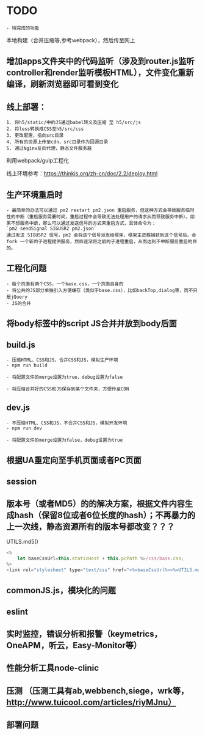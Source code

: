 # TODO
	- 待完成的功能


本地构建（合并压缩等,参考webpack），然后传至网上

## 增加apps文件夹中的代码监听（涉及到router.js监听controller和render监听模板HTML），文件变化重新编译，刷新浏览器即可看到变化

## 线上部署：
	1. 将h5/static/中的JS通过babel转义及压缩 至 h5/src/js
	2. 将less转换成CSS至h5/src/css
	3. 更改配置，指向src目录
	4. 所有的资源上传至cdn，src目录作为回源目录
	5. 通过Nginx反向代理，静态文件服务器


利用webpack/gulp工程化

线上环境参考：https://thinkjs.org/zh-cn/doc/2.2/deploy.html


## 生产环境重启时
	- 最简单的办法可以通过 pm2 restart pm2.json 重启服务，但这种方式会导致服务临时性的中断（重启服务需要时间，重启过程中会导致无法处理用户的请求从而导致服务中断）。如果不想服务中断，那么可以通过发送信号的方式来重启方式，具体命令为：
	`pm2 sendSignal SIGUSR2 pm2.json`
	通过发送 SIGUSR2 信号，pm2 会将这个信号派发给框架，框架主进程捕获到这个信号后，会 fork 一个新的子进程提供服务，然后逐渐将之前的子进程重启，从而达到不中断服务重启的目的。


## 工程化问题
	- 每个页面有俩个CSS，一个base.css，一个页面自身的
	- 将公共的JS部分单独引入方便缓存（类似于base.css），比如backTop,dialog等，而不只是jQuery
	- JS的合并

## 将body标签中的script JS合并并放到body后面




## build.js
	- 压缩HTML、CSS和JS，合并CSS和JS，模拟生产环境
	- npm run build

	- 将配置文件的merge设置为true，debug设置为false

	- 将压缩合并好的CSS和JS保存到某个文件夹，方便传至CDN

## dev.js
	- 不压缩HTML、CSS和JS，不合并CSS和JS，模拟开发环境
	- npm run dev

	- 将配置文件的merge设置为false，debug设置为true


## 根据UA重定向至手机页面或者PC页面

## session


## 版本号（或者MD5）的的解决方案，根据文件内容生成hash（保留8位或者6位长度的hash）；不再暴力的上一次线，静态资源所有的版本号都改变？？？
UTILS.md5()

```javascript
<%
	let baseCssUrl=this.staticHost + this.pcPath %>/css/base.css;
%>
<link rel="stylesheet" type="text/css" href="<%=baseCssUrl%><%=UTILS.md5()%>">
```


## commonJS.js，模块化的问题


## eslint


## 实时监控，错误分析和报警（keymetrics，OneAPM，听云，Easy-Monitor等）

## 性能分析工具node-clinic

## 压测 （压测工具有ab,webbench,siege，wrk等，http://www.tuicool.com/articles/riyMJnu）


## 部署问题